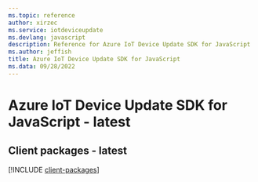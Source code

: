 ```yaml
---
ms.topic: reference
author: xirzec
ms.service: iotdeviceupdate
ms.devlang: javascript
description: Reference for Azure IoT Device Update SDK for JavaScript
ms.author: jeffish
title: Azure IoT Device Update SDK for JavaScript
ms.data: 09/28/2022
---
```

# Azure IoT Device Update SDK for JavaScript - latest

## Client packages - latest
[!INCLUDE [client-packages](iot-device-update-client-index.md)]